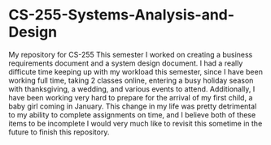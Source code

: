 # CS-255-Systems-Analysis-and-Design
My repository for CS-255
This semester I worked on creating a business requirements document and a system design document.
I had a really difficute time keeping up with my workload this semester, since I have been working full time, 
taking 2 classes online, entering a busy holiday season with thanksgiving, a wedding, and various events to attend. 
Additionally, I have been working very hard to prepare for the arrival of my first child, a baby girl coming in January.
This change in my life was pretty detrimental to my ability to complete assignments on time, and I believe both of these items to be incomplete
I would very much like to revisit this sometime in the future to finish this repository. 

